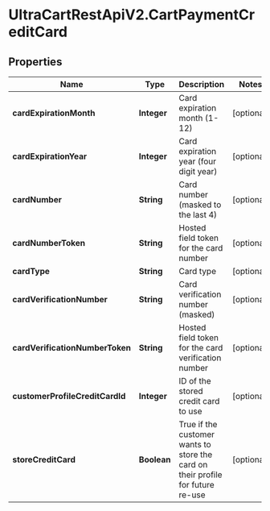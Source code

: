 # UltraCartRestApiV2.CartPaymentCreditCard

## Properties
Name | Type | Description | Notes
------------ | ------------- | ------------- | -------------
**cardExpirationMonth** | **Integer** | Card expiration month (1-12) | [optional] 
**cardExpirationYear** | **Integer** | Card expiration year (four digit year) | [optional] 
**cardNumber** | **String** | Card number (masked to the last 4) | [optional] 
**cardNumberToken** | **String** | Hosted field token for the card number | [optional] 
**cardType** | **String** | Card type | [optional] 
**cardVerificationNumber** | **String** | Card verification number (masked) | [optional] 
**cardVerificationNumberToken** | **String** | Hosted field token for the card verification number | [optional] 
**customerProfileCreditCardId** | **Integer** | ID of the stored credit card to use | [optional] 
**storeCreditCard** | **Boolean** | True if the customer wants to store the card on their profile for future re-use | [optional] 


